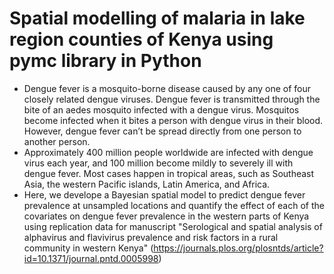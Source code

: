 # Spatial modelling of malaria in lake region counties of Kenya using pymc library in Python
* Dengue fever is a mosquito-borne disease caused by any one of four closely related dengue viruses.  Dengue fever is transmitted through the bite of an aedes mosquito infected with a dengue virus. Mosquitos become infected when it bites a person with dengue virus in their blood. However, dengue fever can’t be spread directly from one person to another person.
* Approximately 400 million people worldwide are infected with dengue virus each year, and 100 million become mildly to severely ill with dengue fever. Most cases happen in tropical areas, such as Southeast Asia, the western Pacific islands, Latin America, and Africa.
* Here, we develope a Bayesian spatial model to predict dengue fever prevalence at unsampled locations and quantify the effect of each of the covariates on dengue fever prevalence in the western parts of Kenya using replication data for manuscript "Serological and spatial analysis of alphavirus and flavivirus prevalence and risk factors in a rural community in western Kenya" (https://journals.plos.org/plosntds/article?id=10.1371/journal.pntd.0005998) 
